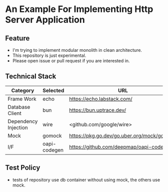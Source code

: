 # An Example For Implementing Http Server Application

## Feature

- I'm trying to implement modular monolith in clean architecture.
- This repository is just experimental. 
- Please open issue or pull request if you are interested in.

## Technical Stack

| Category | Selected | URL |
| ---- | ---- | ---- |
| Frame Work | echo | <https://echo.labstack.com/> |
| Database Client | bun | <https://bun.uptrace.dev/> |
| Dependency Injection | wire | <github.com/google/wire> |
| Mock | gomock | <https://pkg.go.dev/go.uber.org/mock/gomock> |
| I/F | oapi-codegen | <https://github.com/deepmap/oapi-codegen> |

## Test Policy

- tests of repository use db container without using mock, the others use mock.





